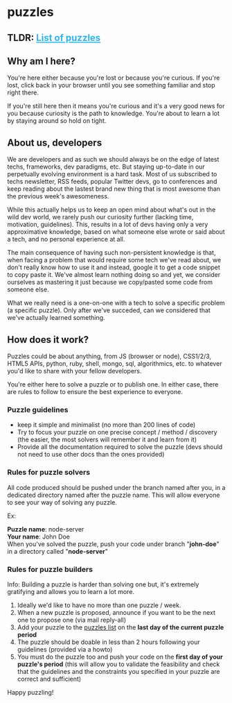 puzzles
==========

## TLDR: <a style="color:#2DB5F0;" href="http://dailymotion.github.io/puzzles/">List of puzzles</a>

## Why am I here?

You're here either because you're lost or because you're curious. If you're lost, click back in your browser until you see something familiar and stop right there.

If you're still here then it means you're curious and it's a very good news for you because curiosity is the path to knowledge. You're about to learn a lot by staying around so hold on tight.

## About us, developers

We are developers and as such we should always be on the edge of latest techs, frameworks, dev paradigms, etc.
But staying up-to-date in our perpetually evolving environment is a hard task. Most of us subscribed to techs newsletter, RSS feeds, popular Twitter devs, go to conferences and keep reading about the lastest brand new thing that is most awesome than the previous week's awesomeness.

While this actually helps us to keep an open mind about what's out in the wild dev world, we rarely push our curiosity further (lacking time, motivation, guidelines). This, results in a lot of devs having only a very approximative knowledge, based on what someone else wrote or said about a tech, and no personal experience at all.

The main consequence of having such non-persistent knowledge is that, when facing a problem that would require some tech we've read about, we don't really know how to use it and instead, google it to get a code snippet to copy paste it. We've almost learn nothing doing so and yet, we consider ourselves as mastering it just because we copy/pasted some code from someone else.

What we really need is a one-on-one with a tech to solve a specific problem (a specific puzzle). Only after we've succeded, can we considered that we've actually learned something.

## How does it work?

Puzzles could be about anything, from JS (browser or node), CSS1/2/3, HTML5 APIs, python, ruby, shell, mongo, sql, algorithmics, etc. to whatever you'd like to share with your fellow developers.

You're either here to solve a puzzle or to publish one. In either case, there are rules to follow to ensure the best experience to everyone.

### Puzzle guidelines

  * keep it simple and minimalist (no more than 200 lines of code)
  * Try to focus your puzzle on one precise concept / method / discovery (the easier, the most solvers will remember it and learn from it)
  * Provide all the documentation required to solve the puzzle (devs should not need to use other docs than the ones provided)

### Rules for puzzle solvers

All code produced should be pushed under the branch named after you, in a dedicated directory named after the puzzle name. This will allow everyone to see your way of solving any puzzle.

Ex:

  **Puzzle name**: node-server<br>
  **Your name**: John Doe<br>
  When you've solved the puzzle, push your code under branch "**john-doe**" in a directory called "**node-server**"

### Rules for puzzle builders

Info: Building a puzzle is harder than solving one but, it's extremely gratifying and allows you to learn a lot more.

1. Ideally we'd like to have no more than one puzzle / week.
2. When a new puzzle is proposed, announce if you want to be the next one to propose one (via mail reply-all)
3. Add your puzzle to the [puzzles list](http://dailymotion.github.io/puzzles/)  on the **last day of the current puzzle period**
4. The puzzle should be doable in less than 2 hours following your guidelines (provided via a howto)
5. You must do the puzzle too and push your code on the **first day of your puzzle's period** (this will allow you to validate the feasibility and check that the guidelines and the constraints you specified in your puzzle are correct and sufficient)


Happy puzzling!
